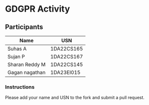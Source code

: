 # GDGPR Activity

## Participants

| Name   | USN        |
|--------|------------|
| Suhas A| 1DA22CS165 |
| Sujan P| 1DA22CS167 |
| Sharan Reddy M| 1DA22CS145|
Gagan nagathan |1DA23EI015 

### Instructions
Please add your name and USN to the fork and submit a pull request.

